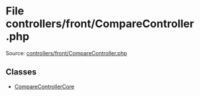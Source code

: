File controllers/front/CompareController.php
=========

Source: [controllers/front/CompareController.php](https://github.com/PrestaShop/PrestaShop/blob/1.5.3.1/controllers/front/CompareController.php)


Classes
-------

* [CompareControllerCore](class.CompareControllerCore.md)

